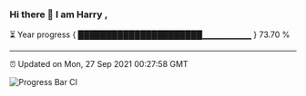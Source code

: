 ### Hi there 👋 I am Harry , 

⏳ Year progress { ██████████████████████▁▁▁▁▁▁▁▁ } 73.70 %

---

⏰ Updated on Mon, 27 Sep 2021 00:27:58 GMT

![Progress Bar CI](https://github.com/duykhang68/duykhang68/workflows/Progress%20Bar%20CI/badge.svg)
